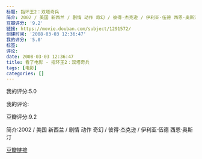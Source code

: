 ```yaml
---
标题: 指环王2：双塔奇兵
简介: 2002 / 美国 新西兰 / 剧情 动作 奇幻 / 彼得·杰克逊 / 伊利亚·伍德 西恩·奥斯汀
豆瓣评分: '9.2'
链接: https://movie.douban.com/subject/1291572/
创建时间: '2008-03-03 12:36:47'
我的评分: '5.0'
标签:
评论:
date: 2008-03-03 12:36:47
title: 看了电影 - 指环王2：双塔奇兵
tags: [电影]
categories: []
---
```


我的评分:5.0

我的评论:

豆瓣评分:9.2

简介:2002 / 美国 新西兰 / 剧情 动作 奇幻 / 彼得·杰克逊 / 伊利亚·伍德 西恩·奥斯汀

[豆瓣链接](https://movie.douban.com/subject/1291572/)


